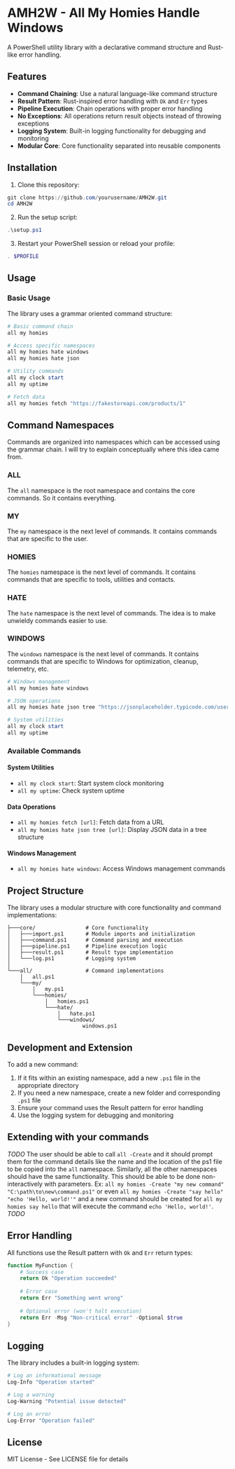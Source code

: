 # AMH2W - All My Homies Handle Windows

A PowerShell utility library with a declarative command structure and Rust-like error handling.

## Features

- **Command Chaining**: Use a natural language-like command structure
- **Result Pattern**: Rust-inspired error handling with `Ok` and `Err` types
- **Pipeline Execution**: Chain operations with proper error handling
- **No Exceptions**: All operations return result objects instead of throwing exceptions
- **Logging System**: Built-in logging functionality for debugging and monitoring
- **Modular Core**: Core functionality separated into reusable components

## Installation

1. Clone this repository:
```powershell
git clone https://github.com/yourusername/AMH2W.git
cd AMH2W
```

2. Run the setup script:
```powershell
.\setup.ps1
```

3. Restart your PowerShell session or reload your profile:
```powershell
. $PROFILE
```

## Usage

### Basic Usage

The library uses a grammar oriented command structure:

```powershell
# Basic command chain
all my homies

# Access specific namespaces
all my homies hate windows
all my homies hate json

# Utility commands
all my clock start
all my uptime

# Fetch data
all my homies fetch "https://fakestoreapi.com/products/1"
```

## Command Namespaces

Commands are organized into namespaces which can be accessed using the grammar chain. I will try to explain conceptually where this idea came from.

### ALL

The `all` namespace is the root namespace and contains the core commands. So it contains everything.

### MY

The `my` namespace is the next level of commands. It contains commands that are specific to the user.

### HOMIES

The `homies` namespace is the next level of commands. It contains commands that are specific to tools, utilities and contacts.

### HATE

The `hate` namespace is the next level of commands. The idea is to make unwieldy commands easier to use.

### WINDOWS

The `windows` namespace is the next level of commands. It contains commands that are specific to Windows for optimization, cleanup, telemetry, etc.

```powershell
# Windows management
all my homies hate windows

# JSON operations
all my homies hate json tree "https://jsonplaceholder.typicode.com/users"

# System utilities
all my clock start
all my uptime
```

### Available Commands

#### System Utilities
- `all my clock start`: Start system clock monitoring
- `all my uptime`: Check system uptime

#### Data Operations
- `all my homies fetch [url]`: Fetch data from a URL
- `all my homies hate json tree [url]`: Display JSON data in a tree structure

#### Windows Management
- `all my homies hate windows`: Access Windows management commands

## Project Structure

The library uses a modular structure with core functionality and command implementations:

```
├───core/                # Core functionality
│   ├───import.ps1       # Module imports and initialization
│   ├───command.ps1      # Command parsing and execution
│   ├───pipeline.ps1     # Pipeline execution logic
│   ├───result.ps1       # Result type implementation
│   └───log.ps1          # Logging system
│
└───all/                 # Command implementations
    │   all.ps1
    └───my/
        │   my.ps1
        └───homies/
            │   homies.ps1
            └───hate/
                │   hate.ps1
                └───windows/
                        windows.ps1
```

## Development and Extension

To add a new command:

1. If it fits within an existing namespace, add a new `.ps1` file in the appropriate directory
2. If you need a new namespace, create a new folder and corresponding `.ps1` file
3. Ensure your command uses the Result pattern for error handling
4. Use the logging system for debugging and monitoring

## Extending with your commands
*TODO*
The user should be able to call `all -Create` and it should prompt them for the command details like the name and the location of the ps1 file to be copied into the `all` namespace. Similarly, all the other namespaces should have the same functionality. This should be able to be done non-interactively with parameters. Ex: `all my homies -Create "my new command" "C:\path\to\new\command.ps1"` or even `all my homies -Create "say hello" "echo 'Hello, world!'"` and a new command should be created for `all my homies say hello` that will execute the command `echo 'Hello, world!'`.
*TODO*

## Error Handling

All functions use the Result pattern with `Ok` and `Err` return types:

```powershell
function MyFunction {
    # Success case
    return Ok "Operation succeeded"
    
    # Error case
    return Err "Something went wrong"
    
    # Optional error (won't halt execution)
    return Err -Msg "Non-critical error" -Optional $true
}
```

## Logging

The library includes a built-in logging system:

```powershell
# Log an informational message
Log-Info "Operation started"

# Log a warning
Log-Warning "Potential issue detected"

# Log an error
Log-Error "Operation failed"
```

## License

MIT License - See LICENSE file for details